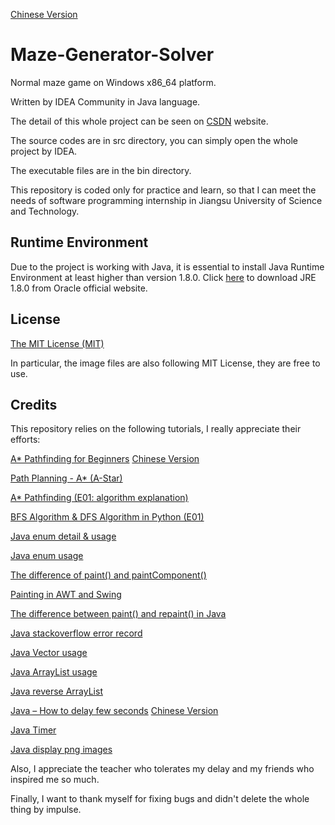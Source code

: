 [Chinese Version](https://github.com/SertonRY/Maze-Generator-Solver/blob/main/README_CN.md)

# Maze-Generator-Solver

Normal maze game on Windows x86_64 platform.

Written by IDEA Community in Java language.

The detail of this whole project can be seen on [CSDN](https://blog.csdn.net/weixin_42588702) website.

The source codes are in src directory, you can simply open the whole project by IDEA.

The executable files are in the bin directory.

This repository is coded only for practice and learn, so that I can meet the needs of software programming internship in Jiangsu University of Science and Technology.

## Runtime Environment

Due to the project is working with Java, it is essential to install Java Runtime Environment at least higher than version 1.8.0. Click [here](https://www.oracle.com/java/technologies/javase/javase-jdk8-downloads.html) to download JRE 1.8.0 from Oracle official website.

## License

[The MIT License (MIT)](https://github.com/SertonRY/Maze-Generator-Solver/blob/main/LICENSE)

In particular, the image files are also following MIT License, they are free to use.

## Credits

This repository relies on the following tutorials, I really appreciate their efforts:

[A* Pathfinding for Beginners](https://www.gamedev.net/reference/articles/article2003.asp)	[Chinese Version](https://blog.csdn.net/weixin_44489823/article/details/89382502)



[Path Planning - A* (A-Star)](https://www.youtube.com/watch?v=icZj67PTFhc&ab_channel=javidx9)



[A* Pathfinding (E01: algorithm explanation)](https://www.youtube.com/watch?v=-L-WgKMFuhE&ab_channel=SebastianLague)



[BFS Algorithm & DFS Algorithm in Python (E01)](https://www.youtube.com/watch?v=oLtvUWpAnTQ&ab_channel=%E9%BB%84%E6%B5%A9%E6%9D%B0)



[Java enum detail & usage](https://www.jianshu.com/p/174467006572)



[Java enum usage](https://www.cnblogs.com/qlqwjy/p/9065264.html)



[The difference of paint() and paintComponent()](https://blog.csdn.net/qq_1017097573/article/details/51694668)



[Painting in AWT and Swing](https://www.oracle.com/java/technologies/painting.html)



[The difference between paint() and repaint() in Java](https://zhidao.baidu.com/question/51348588.html)



[Java stackoverflow error record](https://www.cnblogs.com/thirtyfive16/p/6088910.html)



[Java Vector usage](https://www.runoob.com/java/java-vector-class.html)



[Java ArrayList usage](https://www.cnblogs.com/msymm/p/9872818.html)



[Java reverse ArrayList](https://blog.csdn.net/jiazhangyierzi/article/details/78404713)



[Java – How to delay few seconds](https://mkyong.com/java/java-how-to-delay-few-seconds/)	[Chinese Version](https://blog.csdn.net/cyan20115/article/details/106550137)



[Java Timer](https://blog.csdn.net/qq_39494252/article/details/80296041)



[Java display png images](https://www.cnblogs.com/hujunzheng/p/4237753.html)

Also, I appreciate the teacher who tolerates my delay and my friends who inspired me so much.

Finally, I want to thank myself for fixing bugs and didn't delete the whole thing by impulse.